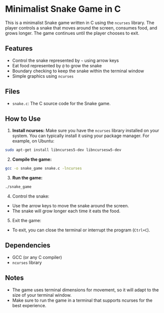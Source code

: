 # Minimalist Snake Game in C

This is a minimalist Snake game written in C using the `ncurses` library. The player controls a snake that moves around the screen, consumes food, and grows longer. The game continues until the player chooses to exit.

## Features

- Control the snake represented by `~` using arrow keys
- Eat food represented by `@` to grow the snake
- Boundary checking to keep the snake within the terminal window
- Simple graphics using `ncurses`

## Files

- `snake.c`: The C source code for the Snake game.

## How to Use

1. **Install ncurses:** Make sure you have the `ncurses` library installed on your system. You can typically install it using your package manager. For example, on Ubuntu:

```bash
sudo apt-get install libncurses5-dev libncursesw5-dev
```

2. **Compile the game:**

```bash
gcc -o snake_game snake.c -lncurses
```

3. **Run the game:**

```bash
./snake_game
```

4. Control the snake:
- Use the arrow keys to move the snake around the screen.
- The snake will grow longer each time it eats the food.

5. Exit the game:
- To exit, you can close the terminal or interrupt the program (`Ctrl+C`).

## Dependencies

- GCC (or any C compiler)
- `ncurses` library

## Notes

- The game uses terminal dimensions for movement, so it will adapt to the size of your terminal window.
- Make sure to run the game in a terminal that supports ncurses for the best experience.
